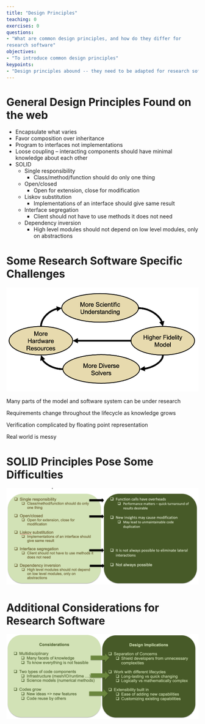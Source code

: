 ```yaml
---
title: "Design Principles"
teaching: 0
exercises: 0
questions:
- "What are common design principles, and how do they differ for
research software"
objectives:
- "To introduce common design principles"
keypoints:
- "Design principles abound -- they need to be adapted for research software"
---
```


# General Design Principles Found on the web

* Encapsulate what varies
* Favor composition over inheritance
* Program to interfaces not implementations
* Loose coupling – interacting components should have minimal knowledge about each other
* SOLID
  * Single responsibility
    * Class/method/function should do only one thing
  * Open/closed
    * Open for extension\, close for modification
  * Liskov substitution
    * Implementations of an interface should give same result
  * Interface segregation
    * Client should not have to use methods it does not need
  * Dependency inversion
    * High level modules should not depend on low level modules\, only on abstractions

# Some Research Software Specific Challenges

![](img/loop.png)

Many parts of the model and software system can be under research

Requirements change throughout the lifecycle as knowledge grows

Verification complicated by floating point representation

Real world is messy

# SOLID Principles Pose Some Difficulties

![](img/solid.png)

# Additional Considerations for Research Software

![](img/RS.png)

